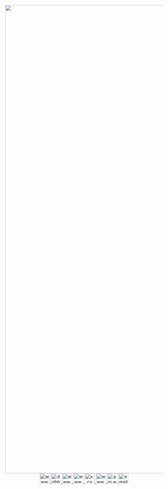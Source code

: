<p align="center">
<a href="https://ux-mind.pro/" target="_blank">
<picture>
  <source media="(prefers-color-scheme: dark)" width="1500px" srcset="https://github.com/ux-mind/.github/assets/60358374/219fde55-da46-486e-9dc7-eadd3fd279d8">
  <source media="(prefers-color-scheme: light)" width="1500px"  srcset="https://github.com/ux-mind/.github/assets/60358374/96c762ca-bcb8-474a-aa3e-ee5e97078c12">
  <img alt="UX MIND ™ | Digital Design Agency" src="https://github.com/ux-mind/.github/assets/60358374/219fde55-da46-486e-9dc7-eadd3fd279d8">
</picture>
</a>

<a target="_blank" href="https://www.upwork.com/agencies/uxmind/">
<picture>
  <source media="(prefers-color-scheme: dark)" width="32" height="32" srcset="https://github.com/ux-mind/.github/assets/60358374/3b87f526-79fd-44f8-8a46-d7a07545c870">
  <source media="(prefers-color-scheme: light)" width="32" height="32"  srcset="https://github.com/ux-mind/.github/assets/60358374/61fdb99b-c914-4715-b358-fa86ffdc108c">
  <img alt="www.upwork.com" src="https://github.com/ux-mind/.github/assets/60358374/3b87f526-79fd-44f8-8a46-d7a07545c870">
</picture>
</a>

<a target="_blank" href="https://dribbble.com/ux-mind-pro">
<picture>
  <source media="(prefers-color-scheme: dark)" width="32" height="32" srcset="https://github.com/ux-mind/.github/assets/60358374/0dbf6805-9bb2-4286-8057-38977ae942ff">
  <source media="(prefers-color-scheme: light)" width="32" height="32" srcset="https://github.com/ux-mind/.github/assets/60358374/901585f6-8d6a-4e73-9ca8-d77c4bdd6d60">
  <img alt="dribbble.com" src="https://github.com/ux-mind/.github/assets/60358374/0dbf6805-9bb2-4286-8057-38977ae942ff">
</picture>
</a>

<a target="_blank" href="https://www.behance.net/ux-mind-pro">
<picture>
  <source media="(prefers-color-scheme: dark)" width="32" height="32" srcset="https://github.com/ux-mind/.github/assets/60358374/346c0236-4779-401a-8ed8-f5a180d44c4e">
  <source media="(prefers-color-scheme: light)" width="32" height="32" srcset="https://github.com/ux-mind/.github/assets/60358374/58b7c716-0b16-4776-b938-498eaaae503f">
  <img alt="www.behance.net" src="https://github.com/ux-mind/.github/assets/60358374/346c0236-4779-401a-8ed8-f5a180d44c4e">
</picture>
</a>

<a target="_blank" href="https://www.linkedin.com/company/ux-mind-pro">
<picture>
  <source media="(prefers-color-scheme: dark)" width="32" height="32" srcset="https://github.com/ux-mind/.github/assets/60358374/e4df8463-3bee-44cf-9667-d2b18312a49e">
  <source media="(prefers-color-scheme: light)" width="32" height="32" srcset="https://github.com/ux-mind/.github/assets/60358374/1b76b585-c78b-4839-8bed-4bfe59e51cb2">
  <img alt="www.linkedin.com" src="https://github.com/ux-mind/.github/assets/60358374/e4df8463-3bee-44cf-9667-d2b18312a49e">
</picture>
</a>

<a target="_blank" href="https://x.com/ux_mind_pro">
<picture>
  <source media="(prefers-color-scheme: dark)" width="32" height="32" srcset="https://github.com/ux-mind/.github/assets/60358374/73d10533-97e3-4fce-b8d3-bf4f07f14691">
  <source media="(prefers-color-scheme: light)" width="32" height="32" srcset="https://github.com/ux-mind/.github/assets/60358374/83211318-0905-4394-b5e4-5246b77436d8">
  <img alt="x.com" src="https://github.com/ux-mind/.github/assets/60358374/73d10533-97e3-4fce-b8d3-bf4f07f14691">
</picture>
</a>

<a target="_blank" href="https://www.instagram.com/ux_mind_pro/">
<picture>
  <source media="(prefers-color-scheme: dark)" width="32" height="32" srcset="https://github.com/ux-mind/.github/assets/60358374/bd32f2c4-615d-425a-8658-51836a35c4df">
  <source media="(prefers-color-scheme: light)" width="32" height="32" srcset="https://github.com/ux-mind/.github/assets/60358374/5374d16c-8509-48b5-a39a-09de48a4afe7">
  <img alt="www.instagram.com" src="https://github.com/ux-mind/.github/assets/60358374/bd32f2c4-615d-425a-8658-51836a35c4df">
</picture>
</a>

<a target="_blank" href="https://api.whatsapp.com/message/AQN4LCEQWZXJK1?autoload=1&app_absent=0">
<picture>
  <source media="(prefers-color-scheme: dark)" width="32" height="32" srcset="https://github.com/ux-mind/.github/assets/60358374/eb90b02b-de1f-44a2-b243-3d7b4d8d4c7e">
  <source media="(prefers-color-scheme: light)" width="32" height="32" srcset="https://github.com/ux-mind/.github/assets/60358374/371798aa-2e16-4866-bbf8-44730d742d1c">
  <img alt="api.whatsapp.com" src="https://github.com/ux-mind/.github/assets/60358374/eb90b02b-de1f-44a2-b243-3d7b4d8d4c7e">
</picture>
</a>

<a target="_blank" href="mailto:info@ux-mind.pro">
<picture>
  <source media="(prefers-color-scheme: dark)" width="32" height="32" srcset="https://github.com/ux-mind/.github/assets/60358374/c78edb69-918b-44d3-a05c-e3750805e914">
  <source media="(prefers-color-scheme: light)" width="32" height="32" srcset="https://github.com/ux-mind/.github/assets/60358374/ca3998d9-459b-4372-864a-afc061265d98">
  <img alt="email" src="https://github.com/ux-mind/.github/assets/60358374/c78edb69-918b-44d3-a05c-e3750805e914">
</picture>
</a>
</p>
